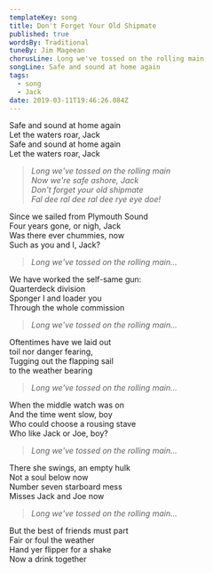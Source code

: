 ```yaml
---
templateKey: song
title: Don't Forget Your Old Shipmate
published: true
wordsBy: Traditional
tuneBy: Jim Mageean
chorusLine: Long we've tossed on the rolling main
songLine: Safe and sound at home again
tags:
  - song
  - Jack
date: 2019-03-11T19:46:26.084Z
---
```

Safe and sound at home again\
Let the waters roar, Jack\
Safe and sound at home again\
Let the waters roar, Jack

>_Long we've tossed on the rolling main_\
>_Now we're safe ashore, Jack_\
>_Don't forget your old shipmate_\
>_Fal dee ral dee ral dee rye eye doe!_

Since we sailed from Plymouth Sound\
Four years gone, or nigh, Jack\
Was there ever chummies, now\
Such as you and I, Jack?

>_Long we've tossed on the rolling main..._

We have worked the self-same gun:\
Quarterdeck division\
Sponger I and loader you\
Through the whole commission

>_Long we've tossed on the rolling main..._

Oftentimes have we laid out\
toil nor danger fearing,\
Tugging out the flapping sail\
to the weather bearing

>_Long we've tossed on the rolling main..._

When the middle watch was on\
And the time went slow, boy\
Who could choose a rousing stave\
Who like Jack or Joe, boy?

>_Long we've tossed on the rolling main..._

There she swings, an empty hulk\
Not a soul below now\
Number seven starboard mess\
Misses Jack and Joe now

>_Long we've tossed on the rolling main..._

But the best of friends must part\
Fair or foul the weather\
Hand yer flipper for a shake\
Now a drink together
